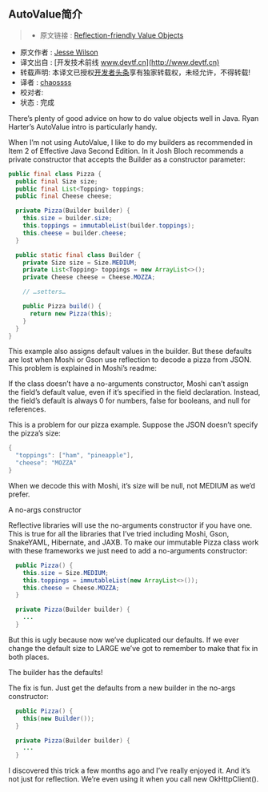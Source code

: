 AutoValue简介
---

> * 原文链接 : [Reflection-friendly Value Objects](https://publicobject.com/2016/04/10/reflection-friendly-value-objects/)
* 原文作者 : [Jesse Wilson](https://github.com/swankjesse)
* 译文出自 : [开发技术前线 www.devtf.cn](http://www.devtf.cn)
* 转载声明: 本译文已授权[开发者头条](http://toutiao.io/download)享有独家转载权，未经允许，不得转载!
* 译者 : [chaossss](https://github.com/chaossss) 
* 校对者: 
* 状态 :  完成 



There’s plenty of good advice on how to do value objects well in Java. Ryan Harter’s AutoValue intro is particularly handy.

When I’m not using AutoValue, I like to do my builders as recommended in Item 2 of Effective Java Second Edition. In it Josh Bloch recommends a private constructor that accepts the Builder as a constructor parameter:

```java
public final class Pizza {  
  public final Size size;
  public final List<Topping> toppings;
  public final Cheese cheese;

  private Pizza(Builder builder) {
    this.size = builder.size;
    this.toppings = immutableList(builder.toppings);
    this.cheese = builder.cheese;
  }

  public static final class Builder {
    private Size size = Size.MEDIUM;
    private List<Topping> toppings = new ArrayList<>();
    private Cheese cheese = Cheese.MOZZA;

    // …setters…

    public Pizza build() {
      return new Pizza(this);
    }
  }
}
```

This example also assigns default values in the builder. But these defaults are lost when Moshi or Gson use reflection to decode a pizza from JSON. This problem is explained in Moshi’s readme:

If the class doesn’t have a no-arguments constructor, Moshi can’t assign the field’s default value, even if it’s specified in the field declaration. Instead, the field’s default is always 0 for numbers, false for booleans, and null for references.

This is a problem for our pizza example. Suppose the JSON doesn’t specify the pizza’s size:

```java
{
  "toppings": ["ham", "pineapple"],
  "cheese": "MOZZA"
}
```

When we decode this with Moshi, it’s size will be null, not MEDIUM as we’d prefer.

A no-args constructor

Reflective libraries will use the no-arguments constructor if you have one. This is true for all the libraries that I’ve tried including Moshi, Gson, SnakeYAML, Hibernate, and JAXB. To make our immutable Pizza class work with these frameworks we just need to add a no-arguments constructor:

```java
  public Pizza() {
    this.size = Size.MEDIUM;
    this.toppings = immutableList(new ArrayList<>());
    this.cheese = Cheese.MOZZA;
  }

  private Pizza(Builder builder) {
    ...
  }
```

But this is ugly because now we’ve duplicated our defaults. If we ever change the default size to LARGE we’ve got to remember to make that fix in both places.

The builder has the defaults!

The fix is fun. Just get the defaults from a new builder in the no-args constructor:

```java
  public Pizza() {
    this(new Builder());
  }

  private Pizza(Builder builder) {
    ...
  }
```

I discovered this trick a few months ago and I’ve really enjoyed it. And it’s not just for reflection. We’re even using it when you call new OkHttpClient().